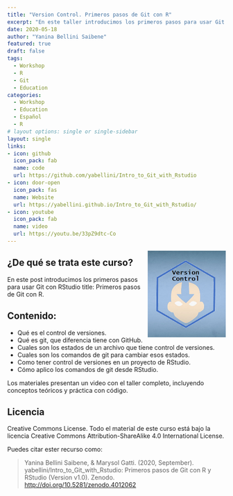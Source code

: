 ```yaml
---
title: "Version Control. Primeros pasos de Git con R"
excerpt: "En este taller introducimos los primeros pasos para usar Git con RStudio"
date: 2020-05-18
author: "Yanina Bellini Saibene"
featured: true
draft: false
tags:
  - Workshop
  - R
  - Git
  - Education
categories:
  - Workshop
  - Education
  - Español
  - R
# layout options: single or single-sidebar
layout: single
links:
- icon: github
  icon_pack: fab
  name: code
  url: https://github.com/yabellini/Intro_to_Git_with_Rstudio
- icon: door-open
  icon_pack: fas
  name: Website
  url: https://yabellini.github.io/Intro_to_Git_with_Rstudio/
- icon: youtube
  icon_pack: fab
  name: video 
  url: https://youtu.be/33pZ9dtc-Co  
---
```


<img src='featured.png' align="right" height="200" alt='Cabeza de Aang, el avatar con las palabras Version Control'/>

## ¿De qué se trata este curso?

En este post introducimos los primeros pasos para usar Git con RStudio title: Primeros pasos de Git con R.

## Contenido:

  * Qué es el control de versiones.
  * Qué es git, que diferencia tiene con GitHub.
  * Cuales son los estados de un archivo que tiene control de versiones.
  * Cuales son los comandos de git para cambiar esos estados.
  * Como tener control de versiones en un proyecto de RStudio.
  * Cómo aplico los comandos de git desde RStudio.

Los materiales presentan un video con el taller completo, incluyendo conceptos teóricos y práctica con código.

## Licencia

Creative Commons License.
Todo el material de este curso está bajo la licencia Creative Commons Attribution-ShareAlike 4.0 International License.

Puedes citar ester recurso como:

> Yanina Bellini Saibene, & Marysol Gatti. (2020, September). yabellini/Intro_to_Git_with_Rstudio: Primeros pasos de Git con R y RStudio (Version v1.0). Zenodo. http://doi.org/10.5281/zenodo.4012062
